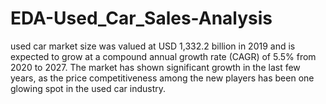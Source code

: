 # EDA-Used_Car_Sales-Analysis
used car market size was valued at USD 1,332.2 billion in 2019 and is expected to grow at a compound annual growth rate (CAGR) of 5.5% from 2020 to 2027. The market has shown significant growth in the last few years, as the price competitiveness among the new players has been one glowing spot in the used car industry.
